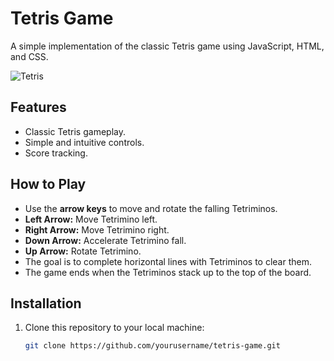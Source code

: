 # Tetris Game

A simple implementation of the classic Tetris game using JavaScript, HTML, and CSS.

![Tetris](https://github.com/TechnoAndy/Testris/assets/47176316/606d075c-a524-4052-93b5-f6767f2430cb)

## Features

- Classic Tetris gameplay.
- Simple and intuitive controls.
- Score tracking.

## How to Play

- Use the **arrow keys** to move and rotate the falling Tetriminos.
- **Left Arrow:** Move Tetrimino left.
- **Right Arrow:** Move Tetrimino right.
- **Down Arrow:** Accelerate Tetrimino fall.
- **Up Arrow:** Rotate Tetrimino.
- The goal is to complete horizontal lines with Tetriminos to clear them.
- The game ends when the Tetriminos stack up to the top of the board.

## Installation

1. Clone this repository to your local machine:

   ```bash
   git clone https://github.com/yourusername/tetris-game.git

